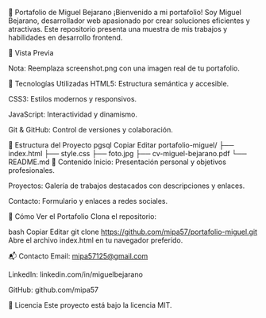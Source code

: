🧰 Portafolio de Miguel Bejarano
¡Bienvenido a mi portafolio! Soy Miguel Bejarano, desarrollador web apasionado por crear soluciones eficientes y atractivas. Este repositorio presenta una muestra de mis trabajos y habilidades en desarrollo frontend.

📸 Vista Previa

Nota: Reemplaza screenshot.png con una imagen real de tu portafolio.

🚀 Tecnologías Utilizadas
HTML5: Estructura semántica y accesible.

CSS3: Estilos modernos y responsivos.

JavaScript: Interactividad y dinamismo.

Git & GitHub: Control de versiones y colaboración.

🧩 Estructura del Proyecto
pgsql
Copiar
Editar
portafolio-miguel/
├── index.html
├── style.css
├── foto.jpg
├── cv-miguel-bejarano.pdf
└── README.md
📄 Contenido
Inicio: Presentación personal y objetivos profesionales.

Proyectos: Galería de trabajos destacados con descripciones y enlaces.

Contacto: Formulario y enlaces a redes sociales.

📂 Cómo Ver el Portafolio
Clona el repositorio:

bash
Copiar
Editar
git clone https://github.com/mipa57/portafolio-miguel.git
Abre el archivo index.html en tu navegador preferido.

📬 Contacto
Email: mipa57125@gmail.com

LinkedIn: linkedin.com/in/miguelbejarano

GitHub: github.com/mipa57

📝 Licencia
Este proyecto está bajo la licencia MIT.

